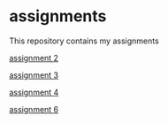 # assignments
This repository contains my assignments 

[assignment 2](https://github.com/laurabronneberg/assignments/blob/master/assignment2.ipynb)

[assignment 3](https://github.com/laurabronneberg/assignments/blob/master/assignment3%20filled%20in.ipynb)

[assignment 4](https://github.com/laurabronneberg/assignments/blob/master/assignment4.ipynb) 

[assignment 6](https://github.com/laurabronneberg/assignments/blob/master/Graded_assignment_2-2-2.ipynb)
